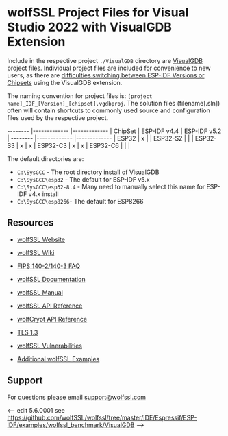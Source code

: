 # wolfSSL Project Files for Visual Studio 2022 with VisualGDB Extension

Include in the respective project `./VisualGDB` directory are [VisualGDB](https://visualgdb.com/) project files.
Individual project files are included for convenience to new users, as there are [difficulties switching between ESP-IDF Versions or Chipsets](https://sysprogs.com/w/forums/topic/difficulties-switching-espressif-esp-idf-version-or-chipset/) using the VisualGDB extension.

The naming convention for project files is: `[project name]_IDF_[Version]_[chipset].vgdbproj`. The solution files (filename[.sln]) often will contain shortcuts to commonly used source and configuration files used by the respective project.


-------- |------------- |------------- |
ChipSet  | ESP-IDF v4.4 | ESP-IDF v5.2 |
-------- |------------- |------------- |
ESP32    |      x       |              |
ESP32-S2 |              |              |
ESP32-S3 |      x       |      x       |
ESP32-C3 |      x       |      x       |
ESP32-C6 |              |              |


The default directories are:

- `C:\SysGCC` - The root directory install of VisualGDB
- `C:\SysGCC\esp32` - The default for ESP-IDF v5.x
- `C:\SysGCC\esp32-8.4` - Many need to manually select this name for ESP-IDF v4.x install
- `C:\SysGCC\esp8266`- The default for ESP8266

## Resources

- [wolfSSL Website](https://www.wolfssl.com/)

- [wolfSSL Wiki](https://github.com/wolfSSL/wolfssl/wiki)

- [FIPS 140-2/140-3 FAQ](https://wolfssl.com/license/fips)

- [wolfSSL Documentation](https://wolfssl.com/wolfSSL/Docs.html)

- [wolfSSL Manual](https://wolfssl.com/wolfSSL/Docs-wolfssl-manual-toc.html)

- [wolfSSL API Reference](https://wolfssl.com/wolfSSL/Docs-wolfssl-manual-17-wolfssl-api-reference.html)

- [wolfCrypt API Reference](https://wolfssl.com/wolfSSL/Docs-wolfssl-manual-18-wolfcrypt-api-reference.html)

- [TLS 1.3](https://www.wolfssl.com/docs/tls13/)

- [wolfSSL Vulnerabilities](https://www.wolfssl.com/docs/security-vulnerabilities/)

- [Additional wolfSSL Examples](https://github.com/wolfssl/wolfssl-examples)

## Support

For questions please email [support@wolfssl.com](mailto:support@wolfssl.com)

<--  edit 5.6.0001 see https://github.com/wolfSSL/wolfssl/tree/master/IDE/Espressif/ESP-IDF/examples/wolfssl_benchmark/VisualGDB -->
